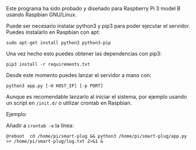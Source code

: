 Este programa ha sido probado y diseñado para Raspberry Pi 3 model B usando Raspbian GNU/Linux.

Puede ser necesario instalar python3 y pip3 para poder ejecutar el servidor. Puedes instalarlo en Raspbian con apt:

```sudo apt-get install python3 python3-pip```

Una vez hecho esto puedes obtener las dependencias con pip3:

```pip3 install -r requirements.txt```

Desde este momento puedes lanzar el servidor a mano con:

```python3 app.py [-H HOST_IP] [-p PORT]```

Aunque es recomendable lanzarlo al iniciar el sistema, por ejemplo usando un script en `/init.d/` o utilizar crontab en Raspbian.

Ejemplo:

Añadir a `crontab -e` la línea:

```
@reboot  cd /home/pi/smart-plug && python3 /home/pi/smart-plug/app.py >> /home/pi/smart-plug/log.txt 2>&1 &
```

